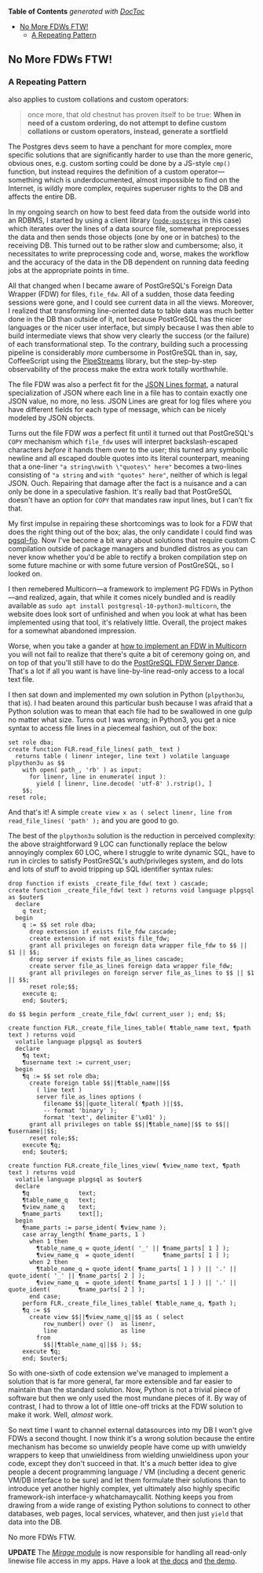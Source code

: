 <!-- START doctoc generated TOC please keep comment here to allow auto update -->
<!-- DON'T EDIT THIS SECTION, INSTEAD RE-RUN doctoc TO UPDATE -->
**Table of Contents**  *generated with [DocToc](https://github.com/thlorenz/doctoc)*

- [No More FDWs FTW!](#no-more-fdws-ftw)
  - [A Repeating Pattern](#a-repeating-pattern)

<!-- END doctoc generated TOC please keep comment here to allow auto update -->



## No More FDWs FTW!

### A Repeating Pattern

also applies to custom collations and custom operators:

> once more, that old chestnut has proven itself to be true: **When in need of a custom ordering, do not
> attempt to define custom collations or custom operators, instead, generate a sortfield**

The Postgres devs seem to have a penchant for more complex, more specific solutions that are significantly
harder to use than the more generic, obvious ones, e.g. custom sorting could be done by a JS-style `cmp()`
function, but instead requires the definition of a custom operator—something which is underdocumented,
almost impossible to find on the Internet, is wildly more complex, requires superuser rights to the DB and
affects the entire DB.


In my ongoing search on how to best feed data from the outside world into an
RDBMS, I started by using a client library
([`node-postgres`](https://github.com/brianc/node-postgres) in this case) which
iterates over the lines of a data source file, somewhat preprocesses the data
and then sends those objects (one by one or in batches) to the receiving DB.
This turned out to be rather slow and cumbersome; also, it necessitates to write
preprocessing code and, worse, makes the workflow and the accuracy of the data
in the DB dependent on running data feeding jobs at the appropriate points in
time.

All that changed when I became aware of PostGreSQL's Foreign Data Wrapper (FDW)
for files, `file_fdw`. All of a sudden, those data feeding sessions were gone,
and I could see current data in all the views. Moreover, I realized that
transforming line-oriented data to table data was much better done in the DB
than outside of it, not because PostGreSQL has the nicer languages or the nicer
user interface, but simply because I was then able to build intermediate views
that show very clearly the success (or the failure) of each transformational
step. To the contrary, building such a processing pipeline is considerably
*more* cumbersome in PostGreSQL than in, say, CoffeeScript using the
[PipeStreams](https://github.com/loveencounterflow/pipestreams) library, but the
step-by-step observability of the process make the extra work totally
worthwhile.

The file FDW was also a perfect fit for the [JSON Lines format](http://jsonlines.org/), a
natural specialization of JSON where each line in a file has to contain exactly
one JSON value, no more, no less. JSON Lines are great for log files where
you have different fields for each type of message, which can be nicely modeled by
JSON objects.

Turns out the file FDW *was* a perfect fit until it turned out that PostGreSQL's
`COPY` mechanism which `file_fdw` uses will interpret backslash-escaped
characters *before* it hands them over to the user; this turned any symbolic
newline and all escaped double quotes into its literal counterpart, meaning that
a one-liner `"a string\nwith \"quotes\" here"` becomes a two-lines consisting of
`"a string` and `with "quotes" here"`, neither of which is legal JSON. Ouch.
Repairing that damage after the fact is a nuisance and a can only be done in a
speculative fashion. It's really bad that PostGreSQL doesn't have an option for
`COPY` that mandates raw input lines, but I can't fix that.

My first impulse in repairing these shortcomings was to look for a FDW that does
the right thing out of the box; alas, the only candidate I could find was
[pgsql-fio](https://github.com/csimsek/pgsql-fio/). Now I've become a bit wary
about solutions that require custom C compilation outside of package managers
and bundled distros as you can never know whether you'd be able to rectify a
broken compilation step on some future machine or with some future version of
PostGreSQL, so I looked on.

I then remebered Multicorn—a framework to implement PG FDWs in Python—and
realized, again, that while it comes nicely bundled and is readily available as
`sudo apt install postgresql-10-python3-multicorn`, the website does look sort
of unfinished and when you look at what has been implemented using that tool,
it's relatively little. Overall, the project makes for a somewhat abandoned
impression.

Worse, when you take a gander at [how to implement an FDW in
Multicorn](https://multicorn.readthedocs.io/en/latest/implementing-tutorial.html)
you will not fail to realize that there's quite a bit of ceremony going on, and
on top of that you'll still have to do the [PostGreSQL FDW Server
Dance](https://www.postgresql.org/docs/current/postgres-fdw.html). That's a lot
if all you want is have line-by-line read-only access to a local text file.

I then sat down and implemented my own solution in Python (`plpython3u`, that
is). I had beaten around this particular bush because I was afraid that a Python
solution was to mean that each file had to be swallowed in one gulp no matter
what size. Turns out I was wrong; in Python3, you get a nice syntax to access
file lines in a piecemeal fashion, out of the box:

```
set role dba;
create function FLR.read_file_lines( path_ text )
  returns table ( linenr integer, line text ) volatile language plpython3u as $$
    with open( path_, 'rb' ) as input:
      for linenr, line in enumerate( input ):
        yield [ linenr, line.decode( 'utf-8' ).rstrip(), ]
    $$;
reset role;
```

And that's it! A simple `create view x as ( select linenr, line from
read_file_lines( 'path' );` and you are good to go.

The best of the `plpython3u` solution is the reduction in perceived complexity:
the above straightforward 9 LOC can functionally replace the below annoyingly
complex 60 LOC, where I struggle to write dynamic SQL, have to run in circles to
satisfy PostGreSQL's auth/privileges system, and do lots and lots of stuff to
avoid tripping up SQL identifier syntax rules:

```
drop function if exists _create_file_fdw( text ) cascade;
create function _create_file_fdw( text ) returns void language plpgsql as $outer$
  declare
    q text;
  begin
    q := $$ set role dba;
      drop extension if exists file_fdw cascade;
      create extension if not exists file_fdw;
      grant all privileges on foreign data wrapper file_fdw to $$ || $1 || $$;
      drop server if exists file_as_lines cascade;
      create server file_as_lines foreign data wrapper file_fdw;
      grant all privileges on foreign server file_as_lines to $$ || $1 || $$;
      reset role;$$;
    execute q;
    end; $outer$;

do $$ begin perform _create_file_fdw( current_user ); end; $$;

create function FLR._create_file_lines_table( ¶table_name text, ¶path text ) returns void
  volatile language plpgsql as $outer$
  declare
    ¶q text;
    ¶username text := current_user;
  begin
    ¶q := $$ set role dba;
      create foreign table $$||¶table_name||$$
        ( line text )
        server file_as_lines options (
          filename $$||quote_literal( ¶path )||$$,
          -- format 'binary' );
          format 'text', delimiter E'\x01' );
      grant all privileges on table $$||¶table_name||$$ to $$||¶username||$$;
      reset role;$$;
    execute ¶q;
    end; $outer$;

create function FLR.create_file_lines_view( ¶view_name text, ¶path text ) returns void
  volatile language plpgsql as $outer$
  declare
    ¶q              text;
    ¶table_name_q   text;
    ¶view_name_q    text;
    ¶name_parts     text[];
  begin
    ¶name_parts := parse_ident( ¶view_name );
    case array_length( ¶name_parts, 1 )
      when 1 then
        ¶table_name_q = quote_ident( '_' || ¶name_parts[ 1 ] );
        ¶view_name_q  = quote_ident(        ¶name_parts[ 1 ] );
      when 2 then
        ¶table_name_q = quote_ident( ¶name_parts[ 1 ] ) || '.' || quote_ident( '_' || ¶name_parts[ 2 ] );
        ¶view_name_q  = quote_ident( ¶name_parts[ 1 ] ) || '.' || quote_ident(        ¶name_parts[ 2 ] );
      end case;
    perform FLR._create_file_lines_table( ¶table_name_q, ¶path );
    ¶q := $$
      create view $$||¶view_name_q||$$ as ( select
          row_number() over ()  as linenr,
          line                  as line
        from
          $$||¶table_name_q||$$ ); $$;
    execute ¶q;
    end; $outer$;
```

So with one-sixth of code extension we've managed to implement a solution that
is far more general, far more extensible and far easier to maintain than the
standard solution. Now, Python is not a trivial piece of software but then we
only used the most mundane pieces of it. By way of contrast, I had to throw a
lot of little one-off tricks at the FDW solution to make it work. Well, *almost*
work.

So next time I want to channel external datasources into my DB I won't give FDWs
a second thought. I now think it's a wrong solution because the entire mechanism
has become so unwieldy people have come up with unwieldy wrappers to keep that
unwieldiness from wielding unwieldiness upon your code, except they don't
succeed in that. It's a *much* better idea to give people a decent programming
language / VM (including a decent generic VM/DB interface to be sure) and let
them formulate their solutions than to introduce yet another highly complex, yet
ultimately also highly specific framework-ish interface-y whatchamaycallit.
Nothing keeps you from drawing from a wide range of existing Python solutions to
connect to other databases, web pages, local services, whatever, and then just
`yield` that data into the DB.

No more FDWs FTW.

**UPDATE** The [*Mirage*
module](https://github.com/loveencounterflow/intershop/blob/master/db/035-mirage.sql)
is now responsible for handling all read-only linewise file access in my apps.
Have a look at [the
docs](https://github.com/loveencounterflow/intershop/blob/master/documentation/mirage.md)
and [the
demo](https://github.com/loveencounterflow/intershop/blob/master/db/demos/read-files-with-mirage.sql).


